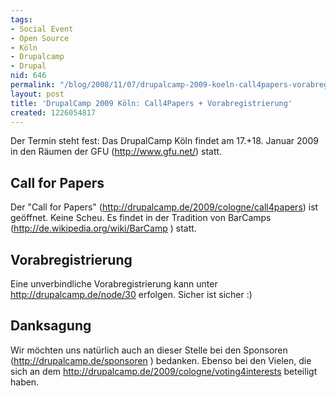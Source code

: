 ```yaml
---
tags:
- Social Event
- Open Source
- Köln
- Drupalcamp
- Drupal
nid: 646
permalink: "/blog/2008/11/07/drupalcamp-2009-koeln-call4papers-vorabregistrierung.html"
layout: post
title: 'DrupalCamp 2009 Köln: Call4Papers + Vorabregistrierung'
created: 1226054817
---
```

Der Termin steht fest: Das DrupalCamp Köln findet am 17.+18. Januar 2009 in
den Räumen der GFU (<a href="http://www.gfu.net">http://www.gfu.net/</a>) statt.
<h2>Call for Papers</h2>
Der "Call for Papers" (<a href="http://drupalcamp.de/2009/cologne/call4papers ">http://drupalcamp.de/2009/cologne/call4papers</a>) ist
geöffnet.
Keine Scheu. Es findet in der Tradition von BarCamps
(<a href="http://de.wikipedia.org/wiki/BarCamp">http://de.wikipedia.org/wiki/BarCamp</a> ) statt.
<!--break-->
<h2>Vorabregistrierung</h2>
Eine unverbindliche Vorabregistrierung kann unter
<a href="http://drupalcamp.de/node/30">http://drupalcamp.de/node/30</a>  erfolgen. Sicher ist sicher :)

<h2>Danksagung</h2>
Wir möchten uns natürlich auch an dieser Stelle bei den Sponsoren
(<a href="http://drupalcamp.de/sponsoren">http://drupalcamp.de/sponsoren</a> ) bedanken.
Ebenso bei den Vielen, die sich an dem
<a href="http://drupalcamp.de/2009/cologne/voting4interests">http://drupalcamp.de/2009/cologne/voting4interests</a>  beteiligt haben.
